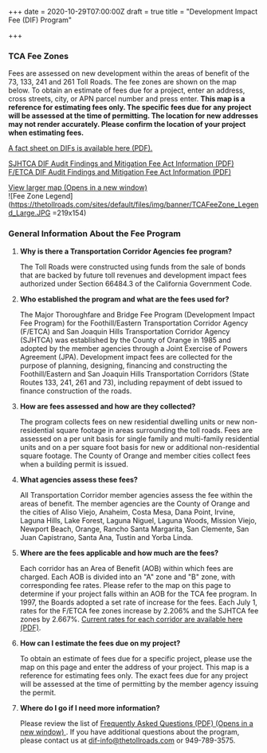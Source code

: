 +++
date = 2020-10-29T07:00:00Z
draft = true
title = "Development Impact Fee (DIF) Program"

+++
### TCA Fee Zones

Fees are assessed on new development within the areas of benefit of the 73, 133, 241 and 261 Toll Roads. The fee zones are shown on the map below. To obtain an estimate of fees due for a project, enter an address, cross streets, city, or APN parcel number and press enter. **This map is a reference for estimating fees only. The specific fees due for any project will be assessed at the time of permitting. The location for new addresses may not render accurately. Please confirm the location of your project when estimating fees.**

[A fact sheet on DIFs is available here (PDF).](https://thetollroads.com/sites/default/files/Development_Impact_Fees_Fact_Sheet.pdf)

[SJHTCA DIF Audit Findings and Mitigation Fee Act Information (PDF)](https://thetollroads.com/sites/default/files/2020S_006_SJH_DIFs_Audit_Report_signed.pdf)  
[F/ETCA DIF Audit Findings and Mitigation Fee Act Information (PDF)](https://thetollroads.com/sites/default/files/2020F_020_FE_DIFs_Audit_Report_signed.pdf)



[View larger map (Opens in a new window) ](https://thetollroads.com/sites/default/files/dif-map/index.html)  
![Fee Zone Legend](https://thetollroads.com/sites/default/files/img/banner/TCAFeeZone_Legend_Large.JPG =219x154)

### General Information About the Fee Program

1. **Why is there a Transportation Corridor Agencies fee program?**

   The Toll Roads were constructed using funds from the sale of bonds that are backed by future toll revenues and development impact fees authorized under Section 66484.3 of the California Government Code.
2. **Who established the program and what are the fees used for?**

   The Major Thoroughfare and Bridge Fee Program (Development Impact Fee Program) for the Foothill/Eastern Transportation Corridor Agency (F/ETCA) and San Joaquin Hills Transportation Corridor Agency (SJHTCA) was established by the County of Orange in 1985 and adopted by the member agencies through a Joint Exercise of Powers Agreement (JPA). Development impact fees are collected for the purpose of planning, designing, financing and constructing the Foothill/Eastern and San Joaquin Hills Transportation Corridors (State Routes 133, 241, 261 and 73), including repayment of debt issued to finance construction of the roads.
3. **How are fees assessed and how are they collected?**

   The program collects fees on new residential dwelling units or new non-residential square footage in areas surrounding the toll roads. Fees are assessed on a per unit basis for single family and multi-family residential units and on a per square foot basis for new or additional non-residential square footage. The County of Orange and member cities collect fees when a building permit is issued.
4. **What agencies assess these fees?**

   All Transportation Corridor member agencies assess the fee within the areas of benefit. The member agencies are the County of Orange and the cities of Aliso Viejo, Anaheim, Costa Mesa, Dana Point, Irvine, Laguna Hills, Lake Forest, Laguna Niguel, Laguna Woods, Mission Viejo, Newport Beach, Orange, Rancho Santa Margarita, San Clemente, San Juan Capistrano, Santa Ana, Tustin and Yorba Linda.
5. **Where are the fees applicable and how much are the fees?**

   Each corridor has an Area of Benefit (AOB) within which fees are charged. Each AOB is divided into an "A" zone and "B" zone, with corresponding fee rates. Please refer to the map on this page to determine if your project falls within an AOB for the TCA fee program. In 1997, the Boards adopted a set rate of increase for the fees. Each July 1, rates for the F/ETCA fee zones increase by 2.206% and the SJHTCA fee zones by 2.667%. [Current rates for each corridor are available here (PDF)](https://thetollroads.com/sites/default/files/TCA%20DIF%20Rate%20FY21.pdf).
6. **How can I estimate the fees due on my project?**

   To obtain an estimate of fees due for a specific project, please use the map on this page and enter the address of your project. This map is a reference for estimating fees only. The exact fees due for any project will be assessed at the time of permitting by the member agency issuing the permit.
7. **Where do I go if I need more information?**

   Please review the list of [Frequently Asked Questions (PDF) (Opens in a new window) ](https://thetollroads.com/sites/default/files/DIF_FAQs_2020_0.pdf). If you have additional questions about the program, please contact us at [dif-info@thetollroads.com](mailto:dif-info@thetollroads.com) or 949-789-3575.